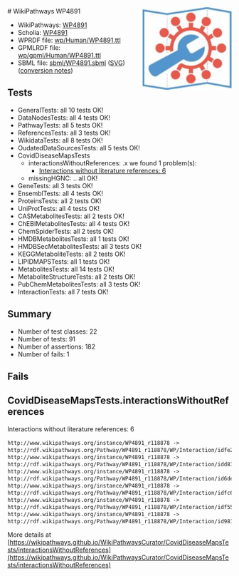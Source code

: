 <img style="float: right; width: 200px" src="../logo.png" />
# WikiPathways WP4891

* WikiPathways: [WP4891](https://identifiers.org/wikipathways:WP4891)
* Scholia: [WP4891](https://scholia.toolforge.org/wikipathways/WP4891)
* WPRDF file: [wp/Human/WP4891.ttl](../wp/Human/WP4891.ttl)
* GPMLRDF file: [wp/gpml/Human/WP4891.ttl](../wp/gpml/Human/WP4891.ttl)
* SBML file: [sbml/WP4891.sbml](../sbml/WP4891.sbml) ([SVG](../sbml/WP4891.svg)) ([conversion notes](../sbml/WP4891.txt))

## Tests
* GeneralTests: all 10 tests OK!
* DataNodesTests: all 4 tests OK!
* PathwayTests: all 5 tests OK!
* ReferencesTests: all 3 tests OK!
* WikidataTests: all 8 tests OK!
* OudatedDataSourcesTests: all 5 tests OK!
* CovidDiseaseMapsTests
    * interactionsWithoutReferences: .x we found 1 problem(s):
        * [Interactions without literature references: 6](#2e295934)
    * missingHGNC: .. all OK!
* GeneTests: all 3 tests OK!
* EnsemblTests: all 4 tests OK!
* ProteinsTests: all 2 tests OK!
* UniProtTests: all 4 tests OK!
* CASMetabolitesTests: all 2 tests OK!
* ChEBIMetabolitesTests: all 4 tests OK!
* ChemSpiderTests: all 2 tests OK!
* HMDBMetabolitesTests: all 1 tests OK!
* HMDBSecMetabolitesTests: all 3 tests OK!
* KEGGMetaboliteTests: all 2 tests OK!
* LIPIDMAPSTests: all 1 tests OK!
* MetabolitesTests: all 14 tests OK!
* MetaboliteStructureTests: all 2 tests OK!
* PubChemMetabolitesTests: all 3 tests OK!
* InteractionTests: all 7 tests OK!


## Summary

* Number of test classes: 22
* Number of tests: 91
* Number of assertions: 182
* Number of fails: 1

## Fails

<a name="2e295934" />

## CovidDiseaseMapsTests.interactionsWithoutReferences

Interactions without literature references: 6
```
http://www.wikipathways.org/instance/WP4891_r118878 -> http://rdf.wikipathways.org/Pathway/WP4891_r118878/WP/Interaction/idfe2de42e
http://www.wikipathways.org/instance/WP4891_r118878 -> http://rdf.wikipathways.org/Pathway/WP4891_r118878/WP/Interaction/idd81b881e
http://www.wikipathways.org/instance/WP4891_r118878 -> http://rdf.wikipathways.org/Pathway/WP4891_r118878/WP/Interaction/id6de06d86
http://www.wikipathways.org/instance/WP4891_r118878 -> http://rdf.wikipathways.org/Pathway/WP4891_r118878/WP/Interaction/idfc67b63
http://www.wikipathways.org/instance/WP4891_r118878 -> http://rdf.wikipathways.org/Pathway/WP4891_r118878/WP/Interaction/idf55cb6e4
http://www.wikipathways.org/instance/WP4891_r118878 -> http://rdf.wikipathways.org/Pathway/WP4891_r118878/WP/Interaction/id981d12bb
```

More details at [https://wikipathways.github.io/WikiPathwaysCurator/CovidDiseaseMapsTests/interactionsWithoutReferences](https://wikipathways.github.io/WikiPathwaysCurator/CovidDiseaseMapsTests/interactionsWithoutReferences)

